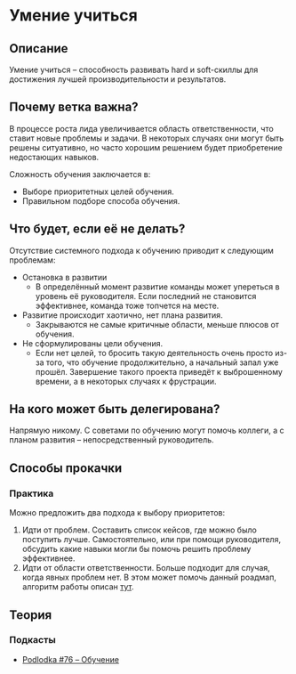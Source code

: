 # Умение учиться
## Описание
Умение учиться – способность развивать hard и soft-скиллы для достижения лучшей производительности и результатов.

## Почему ветка важна?
В процессе роста лида увеличивается область ответственности, что ставит новые проблемы и задачи. В некоторых случаях они могут быть решены ситуативно, но часто хорошим решением будет приобретение недостающих навыков.

Сложность обучения заключается в:
- Выборе приоритетных целей обучения.
- Правильном подборе способа обучения.

## Что будет, если её не делать?
Отсутствие системного подхода к обучению приводит к следующим проблемам:
- Остановка в развитии
  - В определённый момент развитие команды может упереться в уровень её руководителя. Если последний не становится эффективнее, команда тоже топчется на месте.
- Развитие происходит хаотично, нет плана развития.
  - Закрываются не самые критичные области, меньше плюсов от обучения.
- Не сформулированы цели обучения.
  - Если нет целей, то бросить такую деятельность очень просто из-за того, что обучение продолжительно, а начальный запал уже прошёл. Завершение такого проекта приведёт к выброшенному времени, а в некоторых случаях к фрустрации.

## На кого может быть делегирована?
Напрямую никому.
С советами по обучению могут помочь коллеги, а с планом развития – непосредственный руководитель.

## Способы прокачки
### Практика
Можно предложить два подхода к выбору приоритетов:
1. Идти от проблем. Составить список кейсов, где можно было поступить лучше. Самостоятельно, или при помощи руководителя, обсудить какие навыки могли бы помочь решить проблему эффективнее.
2. Идти от области ответственности. Больше подходит для случая, когда явных проблем нет. В этом может помочь данный роадмап, алгоритм работы описан [тут](https://github.com/tlbootcamp/tlroadmap#%D0%BA%D0%B0%D0%BA-%D0%B8%D1%81%D0%BF%D0%BE%D0%BB%D1%8C%D0%B7%D0%BE%D0%B2%D0%B0%D1%82%D1%8C).

## Теория

### Подкасты
- [Podlodka #76 – Обучение](https://podlodka.io/76)
